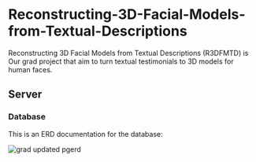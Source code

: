 # Reconstructing-3D-Facial-Models-from-Textual-Descriptions

Reconstructing 3D Facial Models from Textual Descriptions (R3DFMTD) is Our grad project that aim to turn textual testimonials to 3D models for human faces.

## Server

### Database

This is an ERD documentation for the database:

![grad updated pgerd](https://github.com/mazen-samer/Reconstructing-3D-Facial-Models-from-Textual-Descriptions/assets/93529760/77239f55-c4a8-46e9-9198-86cfc228cf03)
